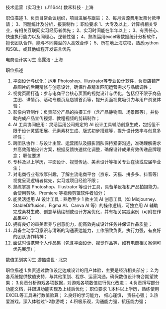 技术运营（实习生）(J11644)
数禾科技 · 上海

职位描述
1、负责目常会议组织，项目进展与跟进；
2、每月资源费用发票付款申请；
3、问题统计及分析，报表制作；
职位要求
1、大专及以上，计算机相关专业，有相关互联网实习经历者优先；
2、实习时间能在半年以上；
3、有责任心、快速执行能力以及同理心，逻辑性强；
4、熟练运用excel等数据统计分析软件，擅长团队合作，能与不同类型的人高效合作；
5、所在地上海院校，熟悉python和SQL，或其他编程开发语言优先



电商设计实习生
高露洁 · 上海

职位描述
1. 平面设计与优化：运用 Photoshop、Illustrator等专业设计软件，负责店铺产品图片的后期精修与创意设计，确保作品精准匹配运营需求与品牌调性；
2. 视觉页面打造：参与电商平台核心页面的视觉设计与优化，包括但不限于商品主图、详情页、活动专题页及店铺首页等，提升页面视觉吸引力与用户浏览体验；
3. 影像内容制作：负责部分产品的拍摄工作（含产品静物图、场景图等），并协助完成产品宣传视频、教程视频的剪辑制作；
4. AI 工具协同应用：灵活运用公司规定的 AI 设计工具辅助创意生成，包括但不限于设计灵感拓展、元素素材生成、版式初步搭建等，提升设计效率与创意多样性；
5. 跨团队协作：与设计主管、运营团队及摄影团队保持紧密沟通，准确理解需求并高效落地设计方案，根据反馈快速优化调整，确保设计成果有效传递品牌理念；
职位要求
1. 专科及以上学历，平面设计、视觉传达、美术设计等相关专业在读或应届毕业生；
2. 对电商行业有浓厚兴趣，了解主流电商平台（京东、天猫、拼多多、抖音等）视觉呈现逻辑者优先，实习或项目经验不限；
3. 熟练掌握 Photoshop、Illustrator 等设计工具，具备单反相机产品拍摄能力，会使用剪映、Premiere 等视频剪辑软件者加分；
4. 能灵活运用 AI 设计工具：熟悉至少 1 款主流 AI 创意工具（如 Midjourney、StableDiffusion、Figma AI、Canva AI 等）的操作逻辑，可独立用 AI 辅助完成素材生成、创意草稿绘制或设计方案优化，并有相关实践案例（可附在作品集中）；
5. 拥有良好的审美素养与创意能力，能高效完成设计任务并保证作品质量；
6. 具备主动学习意识与清晰的沟通表达能力，工作细致负责，执行力强，有良好的团队协作精神；
7. 面试时请携带个人作品集（包含平面设计、视觉作品等，如有电商相关案例可优先展示）；


数值策划实习生
游酷盛世 · 北京

职位描述
1.负责通过数值设定达成设计的用户体验，主要是经济相关部分；
2.为各系统提供数值支持，与其他策划、程序、运营沟通，确保数值设计符合期望效果；
3.负责分析游戏各项数据，对游戏各项数值进行优化改进；
4.负责撰写部分功能文档，并跟进功能实现及上线后优化；
职位要求
1.本科以上学历，熟练使用EXCEL等工具进行数值验算；
2.良好的学习能力， 细心谨慎， 责任心强；
3.热爱游戏，深入体验过1-2款游戏；
4.积极乐观，沟通能力强，抗压能力强；

